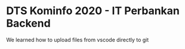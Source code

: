 # DTS Kominfo 2020 - IT Perbankan Backend
We learned how to upload files from vscode directly to git
